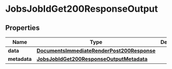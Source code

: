 

# JobsJobIdGet200ResponseOutput


## Properties

| Name | Type | Description | Notes |
|------------ | ------------- | ------------- | -------------|
|**data** | [**DocumentsImmediateRenderPost200Response**](DocumentsImmediateRenderPost200Response.md) |  |  |
|**metadata** | [**JobsJobIdGet200ResponseOutputMetadata**](JobsJobIdGet200ResponseOutputMetadata.md) |  |  |



